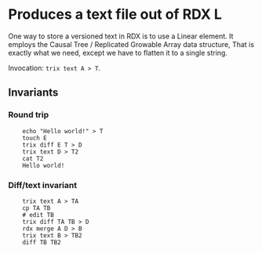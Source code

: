 #   Produces a text file out of RDX L

One way to store a versioned text in RDX is to use a Linear element.
It employs the Causal Tree / Replicated Growable Array data structure,
That is exactly what we need, except we have to flatten it to a single
string.

Invocation: `trix text A > T`.

##  Invariants

### Round trip 

````
    echo "Hello world!" > T
    touch E
    trix diff E T > D
    trix text D > T2
    cat T2
    Hello world!
````

### Diff/text invariant 

````
    trix text A > TA
    cp TA TB
    # edit TB
    trix diff TA TB > D 
    rdx merge A D > B
    trix text B > TB2
    diff TB TB2
````
